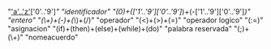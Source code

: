 "['a'..'z'](['1'..'9']*)['0'..'9']*" "identificador"
"(0)+(['1'..'9']['0'..'9']*)+(-['1'..'9']['0'..'9']*)" "entero"
"(\\+)+(-)+(\\*)+(/)" "operador"
"(<)+(>)+(=)" "operador logico"
"(:=)" "asignacion"
"(if)+(then)+(else)+(while)+(do)" "palabra reservada"
"(;)+(\\+)" "nomeacuerdo"